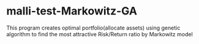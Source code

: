 # malli-test-Markowitz-GA
This program creates optimal portfolio(allocate assets) using genetic algorithm to find the most attractive Risk/Return ratio by Markowitz model

